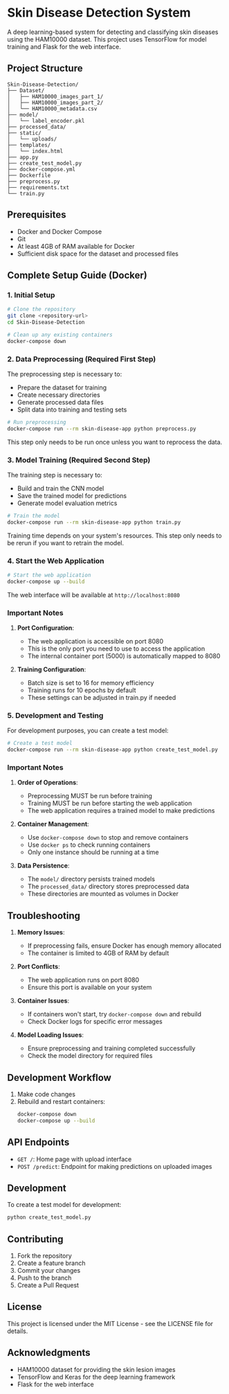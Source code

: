 # Skin Disease Detection System

A deep learning-based system for detecting and classifying skin diseases using the HAM10000 dataset. This project uses TensorFlow for model training and Flask for the web interface.

## Project Structure

```
Skin-Disease-Detection/
├── Dataset/
│   ├── HAM10000_images_part_1/
│   ├── HAM10000_images_part_2/
│   └── HAM10000_metadata.csv
├── model/
│   └── label_encoder.pkl
├── processed_data/
├── static/
│   └── uploads/
├── templates/
│   └── index.html
├── app.py
├── create_test_model.py
├── docker-compose.yml
├── Dockerfile
├── preprocess.py
├── requirements.txt
└── train.py
```

## Prerequisites

- Docker and Docker Compose
- Git
- At least 4GB of RAM available for Docker
- Sufficient disk space for the dataset and processed files

## Complete Setup Guide (Docker)

### 1. Initial Setup

```bash
# Clone the repository
git clone <repository-url>
cd Skin-Disease-Detection

# Clean up any existing containers
docker-compose down
```

### 2. Data Preprocessing (Required First Step)

The preprocessing step is necessary to:
- Prepare the dataset for training
- Create necessary directories
- Generate processed data files
- Split data into training and testing sets

```bash
# Run preprocessing
docker-compose run --rm skin-disease-app python preprocess.py
```

This step only needs to be run once unless you want to reprocess the data.

### 3. Model Training (Required Second Step)

The training step is necessary to:
- Build and train the CNN model
- Save the trained model for predictions
- Generate model evaluation metrics

```bash
# Train the model
docker-compose run --rm skin-disease-app python train.py
```

Training time depends on your system's resources. This step only needs to be rerun if you want to retrain the model.

### 4. Start the Web Application

```bash
# Start the web application
docker-compose up --build
```

The web interface will be available at `http://localhost:8080`

### Important Notes

1. **Port Configuration**:
   - The web application is accessible on port 8080
   - This is the only port you need to use to access the application
   - The internal container port (5000) is automatically mapped to 8080

2. **Training Configuration**:
   - Batch size is set to 16 for memory efficiency
   - Training runs for 10 epochs by default
   - These settings can be adjusted in train.py if needed

### 5. Development and Testing

For development purposes, you can create a test model:

```bash
# Create a test model
docker-compose run --rm skin-disease-app python create_test_model.py
```

### Important Notes

1. **Order of Operations**:
   - Preprocessing MUST be run before training
   - Training MUST be run before starting the web application
   - The web application requires a trained model to make predictions

2. **Container Management**:
   - Use `docker-compose down` to stop and remove containers
   - Use `docker ps` to check running containers
   - Only one instance should be running at a time

3. **Data Persistence**:
   - The `model/` directory persists trained models
   - The `processed_data/` directory stores preprocessed data
   - These directories are mounted as volumes in Docker

## Troubleshooting

1. **Memory Issues**:
   - If preprocessing fails, ensure Docker has enough memory allocated
   - The container is limited to 4GB of RAM by default

2. **Port Conflicts**:
   - The web application runs on port 8080
   - Ensure this port is available on your system

3. **Container Issues**:
   - If containers won't start, try `docker-compose down` and rebuild
   - Check Docker logs for specific error messages

4. **Model Loading Issues**:
   - Ensure preprocessing and training completed successfully
   - Check the model directory for required files

## Development Workflow

1. Make code changes
2. Rebuild and restart containers:
   ```bash
   docker-compose down
   docker-compose up --build
   ```

## API Endpoints

- `GET /`: Home page with upload interface
- `POST /predict`: Endpoint for making predictions on uploaded images

## Development

To create a test model for development:
```bash
python create_test_model.py
```

## Contributing

1. Fork the repository
2. Create a feature branch
3. Commit your changes
4. Push to the branch
5. Create a Pull Request

## License

This project is licensed under the MIT License - see the LICENSE file for details.

## Acknowledgments

- HAM10000 dataset for providing the skin lesion images
- TensorFlow and Keras for the deep learning framework
- Flask for the web interface 